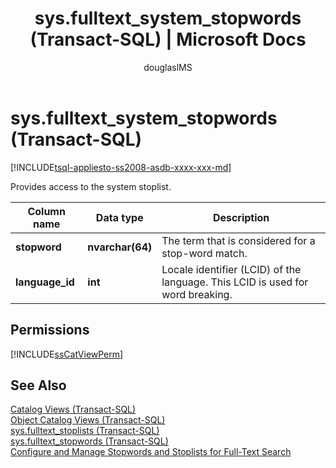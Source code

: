 ﻿---
title: "sys.fulltext_system_stopwords (Transact-SQL) | Microsoft Docs"
ms.custom: ""
ms.date: "06/10/2016"
ms.prod: sql
ms.prod_service: "database-engine, sql-database"
ms.component: "system-catalog-views"
ms.reviewer: ""
ms.suite: "sql"
ms.technology: system-objects
ms.tgt_pltfrm: ""
ms.topic: "language-reference"
f1_keywords: 
  - "sys.fulltext_system_stopwords_TSQL"
  - "fulltext_system_stopwords"
  - "fulltext_system_stopwords_TSQL"
  - "sys.fulltext_system_stopwords"
dev_langs: 
  - "TSQL"
helpviewer_keywords: 
  - "stoplists [full-text search]"
  - "sys.fulltext_system_stopwords catalog view"
  - "full-text search [SQL Server], stopwords"
  - "stopwords [full-text search]"
ms.assetid: 487de53f-c637-4d78-85f6-fef5e768cd0c
caps.latest.revision: 19
author: "douglaslMS"
ms.author: "douglasl"
manager: craigg
monikerRange: "= azuresqldb-current || >= sql-server-2016 || = sqlallproducts-allversions"
---
# sys.fulltext_system_stopwords (Transact-SQL)
[!INCLUDE[tsql-appliesto-ss2008-asdb-xxxx-xxx-md](../../includes/tsql-appliesto-ss2008-asdb-xxxx-xxx-md.md)]

  Provides access to the system stoplist.  
  
|Column name|Data type|Description|  
|-----------------|---------------|-----------------|  
|**stopword**|**nvarchar(64)**|The term that is considered for a stop-word match.|  
|**language_id**|**int**|Locale identifier (LCID) of the language. This LCID is used for word breaking.|  
  
## Permissions  
 [!INCLUDE[ssCatViewPerm](../../includes/sscatviewperm-md.md)]  
  
## See Also  
 [Catalog Views &#40;Transact-SQL&#41;](../../relational-databases/system-catalog-views/catalog-views-transact-sql.md)   
 [Object Catalog Views &#40;Transact-SQL&#41;](../../relational-databases/system-catalog-views/object-catalog-views-transact-sql.md)   
 [sys.fulltext_stoplists &#40;Transact-SQL&#41;](../../relational-databases/system-catalog-views/sys-fulltext-stoplists-transact-sql.md)   
 [sys.fulltext_stopwords &#40;Transact-SQL&#41;](../../relational-databases/system-catalog-views/sys-fulltext-stopwords-transact-sql.md)   
 [Configure and Manage Stopwords and Stoplists for Full-Text Search](../../relational-databases/search/configure-and-manage-stopwords-and-stoplists-for-full-text-search.md)  
  
  
